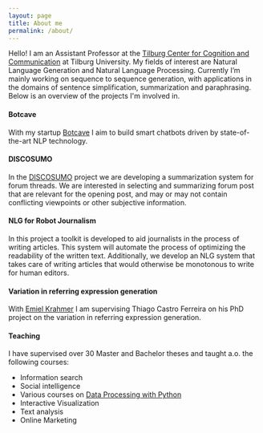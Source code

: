 ```yaml
---
layout: page
title: About me
permalink: /about/
---
```


Hello! I am an Assistant Professor at the [Tilburg Center for Cognition and Communication][ticc] at Tilburg University. My fields of interest are Natural Language Generation and Natural Language Processing. Currently I’m mainly working on sequence to sequence generation, with applications in the domains of sentence simplification, summarization and paraphrasing. Below is an overview of the projects I'm involved in.


#### Botcave

With my startup [Botcave][botcave] I aim to build smart chatbots driven by state-of-the-art NLP technology. 

#### DISCOSUMO

In the [DISCOSUMO][discosumo] project we are developing a summarization system for forum threads. We are interested in selecting and summarizing forum post that are relevant for the opening post, and may or may not contain conflicting viewpoints or other subjective information.

#### NLG for Robot Journalism
In this project a toolkit is developed to aid journalists in the process of writing articles. This system will automate the process of optimizing the readability of the written text. Additionally, we develop an NLG system that takes care of writing articles that would otherwise be monotonous to write for human editors.

#### Variation in referring expression generation

With [Emiel Krahmer][emiel] I am supervising Thiago Castro Ferreira on his PhD project on the variation in referring expression generation. 

#### Teaching
I have supervised over 30 Master and Bachelor theses and taught a.o. the following courses:

* Information search 
* Social intelligence
* Various courses on [Data Processing with Python][pythoncourse]
* Interactive Visualization
* Text analysis
* Online Marketing




[botcave]: http://www.botcave.nl
[ticc]: https://www.tilburguniversity.edu/research/institutes-and-research-groups/ticc/
[discosumo]: http://discosumo.ruhosting.nl
[emiel]: http://www.emielkrahmer.nl/
[pythoncourse]: https://github.com/kadarakos/python-course


